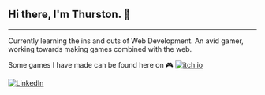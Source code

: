 ## Hi there, I'm Thurston. 👋
_______________________________________________________________________________________________________________________
Currently learning the ins and outs of Web Development. An avid gamer, working towards making games combined with the web.

Some games I have made can be found here on 🎮 [![itch.io](https://img.shields.io/badge/itch.io-orange)](https://thurstontran.itch.io)

[![LinkedIn](https://img.shields.io/badge/linkedin-blue)](https://www.linkedin.com/in/thurstontran/)
<!--
**thurstontran/thurstontran** is a ✨ _special_ ✨ repository because its `README.md` (this file) appears on your GitHub profile.

Here are some ideas to get you started:

- 🔭 I’m currently working on ...
- 🌱 I’m currently learning ...
- 👯 I’m looking to collaborate on ...
- 🤔 I’m looking for help with ...
- 💬 Ask me about ...
- 📫 How to reach me: ...
- 😄 Pronouns: ...
- ⚡ Fun fact: ...
-->
